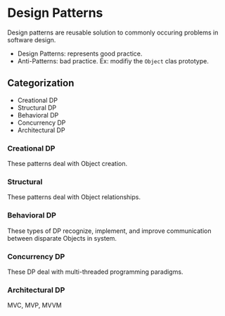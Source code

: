 
# Design Patterns

Design patterns are reusable solution to commonly occuring problems in software design.

- Design Patterns: represents good practice.
- Anti-Patterns: bad practice. Ex: modifiy the `Object` clas prototype.

## Categorization

- Creational DP
- Structural DP
- Behavioral DP
- Concurrency DP
- Architectural DP

### Creational DP

These patterns deal with Object creation.

### Structural 

These patterns deal with  Object relationships.

### Behavioral DP

These types of DP recognize, implement, and improve communication between disparate Objects in system.

### Concurrency DP

These DP deal with multi-threaded programming  paradigms.

### Architectural DP

MVC, MVP, MVVM

